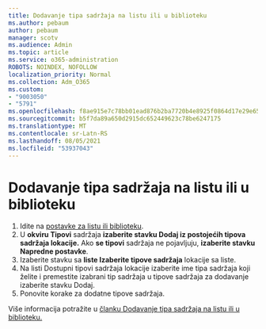 ```yaml
---
title: Dodavanje tipa sadržaja na listu ili u biblioteku
ms.author: pebaum
author: pebaum
manager: scotv
ms.audience: Admin
ms.topic: article
ms.service: o365-administration
ROBOTS: NOINDEX, NOFOLLOW
localization_priority: Normal
ms.collection: Adm_O365
ms.custom:
- "9003050"
- "5791"
ms.openlocfilehash: f8ae915e7c78bb01ead876b2ba7720b4e8925f0864d17e29e65a3f664a79dda1
ms.sourcegitcommit: b5f7da89a650d2915dc652449623c78be6247175
ms.translationtype: MT
ms.contentlocale: sr-Latn-RS
ms.lasthandoff: 08/05/2021
ms.locfileid: "53937043"
---
```

# <a name="add-a-content-type-to-a-list-or-library"></a>Dodavanje tipa sadržaja na listu ili u biblioteku

1. Idite na  [postavke za listu ili biblioteku](https://support.microsoft.com/en-us/office/edit-list-settings-in-sharepoint-online-4d35793b-246e-42a3-990c-563a83795b7f).
2. U **okviru Tipovi** sadržaja **izaberite stavku Dodaj iz postojećih tipova sadržaja lokacije.** Ako  **se tipovi**  sadržaja ne pojavljuju,  **izaberite stavku Napredne postavke**.
3. Izaberite stavku sa  **liste Izaberite tipove sadržaja**  lokacije sa liste.
4. Na listi Dostupni tipovi sadržaja lokacije izaberite ime tipa sadržaja koji želite i premestite izabrani tip sadržaja u tipove sadržaja za dodavanje izaberite stavku Dodaj.
5. Ponovite korake za dodatne tipove sadržaja.

Više informacija potražite u [članku Dodavanje tipa sadržaja na listu ili u biblioteku.](https://support.microsoft.com/en-us/office/add-a-content-type-to-a-list-or-library-917366ae-f7a2-47ad-87a5-9689a1884e60)
